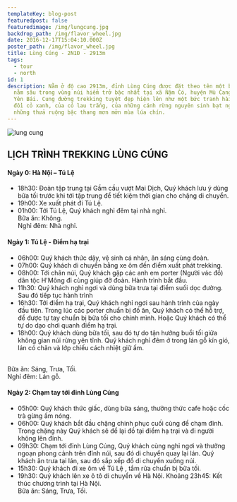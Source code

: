 ```yaml
---
templateKey: blog-post
featuredpost: false
featuredimage: /img/lungcung.jpg
backdrop_path: /img/flavor_wheel.jpg
date: 2016-12-17T15:04:10.000Z
poster_path: /img/flavor_wheel.jpg
title: Lùng Cúng - 2N1Đ - 2913m
tags:
  - tour
  - north
id: 1
description: Nằm ở độ cao 2913m, đỉnh Lùng Cúng được đặt theo tên một bản làng
  nằm sâu trong vùng núi hiểm trở bậc nhất tại xã Nậm Có, huyện Mù Cang Chải,
  Yên Bái. Cung đường trekking tuyệt đẹp hiện lên như một bức tranh hài hòa của
  đồi cỏ xanh, của cỏ lau trắng, của những cánh rừng nguyên sinh bạt ngàn, của
  những thửa ruộng bậc thang mơn mởn mùa lúa chín.
---
```

![lung cung](/img/lungcung2.jpg)

## LỊCH TRÌNH TREKKING LÙNG CÚNG

#### Ngày 0: Hà Nội – Tú Lệ
- 18h30: Đoàn tập trung tại Gầm cầu vượt Mai Dịch, Quý khách lưu ý dùng bữa tối trước khi tới tập trung để tiết kiệm thời gian cho chặng di chuyển.
- 19h00: Xe xuất phát đi Tú Lệ.
- 01h00: Tới Tú Lệ, Quý khách nghỉ đêm tại nhà nghỉ.
<br>Bữa ăn: Không.
<br>Nghỉ đêm: Nhà nghỉ.


#### Ngày 1: Tú Lệ - Điểm hạ trại
- 06h00: Quý khách thức dậy, vệ sinh cá nhân, ăn sáng cùng đoàn.
- 07h00: Quý khách di chuyển bằng xe ôm đến điểm xuất phát trekking.
- 08h00: Tới chân núi, Quý khách gặp các anh em porter (Người vác đồ) dân tộc H'Mông đi cùng giúp đỡ đoàn. Hành trình bắt đầu.
- 11h30: Quý khách nghỉ ngơi và dùng bữa trưa tại điểm suối dọc đường. Sau đó tiếp tục hành trình
- 16h30: Tới điểm hạ trại, Quý khách nghỉ ngơi sau hành trình của ngày đầu tiên. Trong lúc các porter chuẩn bị đồ ăn, Quý khách có thể hỗ trợ, để được tự tay chuẩn bị bữa tối cho chính mình. Hoặc Quý khách có thể tự do dạo chơi quanh điểm hạ trại.
- 18h00: Quý khách dùng bữa tối, sau đó tự do tận hưởng buổi tối giữa không gian núi rừng yên tĩnh. Quý khách nghỉ đêm ở trong lán gỗ kín gió, lán có chăn và lớp chiếu cách nhiệt giữ ấm.

<br>Bữa ăn: Sáng, Trưa, Tối.
<br>Nghỉ đêm: Lán gỗ.


#### Ngày 2: Chạm tay tới đỉnh Lùng Cúng
- 05h00: Quý khách thức giấc, dùng bữa sáng, thưởng thức cafe hoặc cốc trà gừng ấm nóng.
- 06h00: Quý khách bắt đầu chặng chinh phục cuối cùng để chạm đỉnh. Trong chặng này Quý khách sẽ để lại đồ tại điểm hạ trại và đi người không lên đỉnh.
- 09h30: Chạm tới đỉnh Lùng Cúng, Quý khách cùng nghỉ ngơi và thưởng ngoạn phong cảnh trên đỉnh núi, sau đó di chuyển quay lại lán. Quý khách ăn trưa tại lán, sau đó sắp xếp đồ di chuyển xuống núi.
- 15h30: Quý khách đi xe ôm về Tú Lệ , tắm rửa chuẩn bị bữa tối.
- 19h30: Quý khách lên xe ô tô di chuyển về Hà Nội.
Khoảng 23h45: Kết thúc chương trình tại Hà Nội.
<br>Bữa ăn: Sáng, Trưa, Tối.
